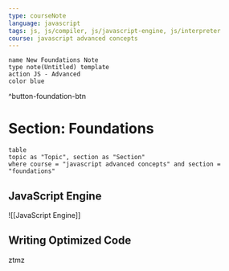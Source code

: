 ```yaml
---
type: courseNote
language: javascript
tags: js, js/compiler, js/javascript-engine, js/interpreter
course: javascript advanced concepts
---
```


```button
name New Foundations Note
type note(Untitled) template
action JS - Advanced
color blue
```
^button-foundation-btn


# Section:  Foundations

```dataview
table
topic as "Topic", section as "Section"
where course = "javascript advanced concepts" and section = "foundations"
```



## JavaScript Engine

![[JavaScript Engine]]






## Writing Optimized Code
ztmz
